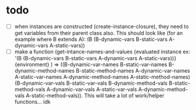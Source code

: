 # todo

- [ ] when instances are constructed (create-instance-closure), they need to get variables from their parent class also. This should look like (for an example where B extends A): (B (B-dynamic-vars B-static-vars A-dynamic-vars A-static-vars))
- [ ] make a function (get-intance-names-and-values {evaluated instance ex: '(B (B-dynamic-vars B-static-vars A-dynamic-vars A-static-vars))} {environment} ) => ((B-dynamic-var-names B-static-var-names B-dynamic-method-names B-static-method-names A-dynamic-var-names A-static-var-names A-dynamic-method-names A-static-method-names)(B-dynamic-var-vals B-static-var-vals B-dynamic-method-vals B-static-method-vals A-dynamic-var-vals A-static-var-vals A-dynamic-method-vals A-static-method-vals)). This will take a lot of work/helper functions... idk